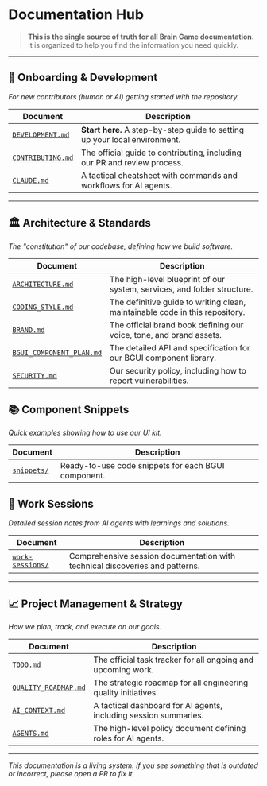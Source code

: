 # Documentation Hub

> **This is the single source of truth for all Brain Game documentation.** It is organized to help you find the information you need quickly.

---

## 🚀 Onboarding & Development
*For new contributors (human or AI) getting started with the repository.*

| Document | Description |
|---|---|
| [`DEVELOPMENT.md`](./DEVELOPMENT.md) | **Start here.** A step-by-step guide to setting up your local environment. |
| [`CONTRIBUTING.md`](../.github/CONTRIBUTING.md) | The official guide to contributing, including our PR and review process. |
| [`CLAUDE.md`](./CLAUDE.md) | A tactical cheatsheet with commands and workflows for AI agents. |

---

## 🏛️ Architecture & Standards
*The "constitution" of our codebase, defining how we build software.*

| Document | Description |
|---|---|
| [`ARCHITECTURE.md`](./ARCHITECTURE.md) | The high-level blueprint of our system, services, and folder structure. |
| [`CODING_STYLE.md`](./CODING_STYLE.md) | The definitive guide to writing clean, maintainable code in this repository. |
| [`BRAND.md`](./BRAND.md) | The official brand book defining our voice, tone, and brand assets. |
| [`BGUI_COMPONENT_PLAN.md`](./BGUI_COMPONENT_PLAN.md) | The detailed API and specification for our BGUI component library. |
| [`SECURITY.md`](../.github/SECURITY.md) | Our security policy, including how to report vulnerabilities. |

## 📚 Component Snippets
*Quick examples showing how to use our UI kit.*

| Document | Description |
|---|---|
| [`snippets/`](./snippets) | Ready-to-use code snippets for each BGUI component. |

## 📝 Work Sessions
*Detailed session notes from AI agents with learnings and solutions.*

| Document | Description |
|---|---|
| [`work-sessions/`](./work-sessions) | Comprehensive session documentation with technical discoveries and patterns. |

---

## 📈 Project Management & Strategy
*How we plan, track, and execute on our goals.*

| Document | Description |
|---|---|
| [`TODO.md`](./TODO.md) | The official task tracker for all ongoing and upcoming work. |
| [`QUALITY_ROADMAP.md`](./QUALITY_ROADMAP.md) | The strategic roadmap for all engineering quality initiatives. |
| [`AI_CONTEXT.md`](./AI_CONTEXT.md) | A tactical dashboard for AI agents, including session summaries. |
| [`AGENTS.md`](./AGENTS.md) | The high-level policy document defining roles for AI agents. |

---

*This documentation is a living system. If you see something that is outdated or incorrect, please open a PR to fix it.* 